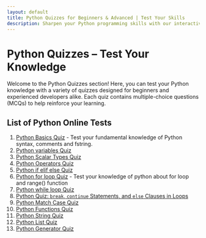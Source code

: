 ```yaml
---
layout: default
title: Python Quizzes for Beginners & Advanced | Test Your Skills
description: Sharpen your Python programming skills with our interactive quizzes covering basic to advanced topics. Perfect for students, developers, and anyone learning Python.
---
```

# Python Quizzes – Test Your Knowledge

Welcome to the Python Quizzes section! Here, you can test your Python knowledge with a variety of quizzes designed for beginners and experienced developers alike. Each quiz contains multiple-choice questions (MCQs) to help reinforce your learning.

## List of Python Online Tests

1. [Python Basics Quiz](python-basics-quiz.md) - Test your fundamental knowledge of Python syntax, comments and fstring.
2. [Python variables Quiz](python-variables-quiz.md)
3. [Python Scalar Types Quiz](python-scalar-types-quiz.md)
4. [Python Operators Quiz](python-operators-quiz.md)
5. [Python if elif else Quiz](python-if-elif-else-quiz.md)
6. [Python for loop Quiz](python-for-loop-quiz.md) - Test your knowledge of python about for loop and range() function
7. [Python while loop Quiz](python-while-loop-quiz.md)
8. [Python Quiz: `break`, `continue` Statements, and `else` Clauses in Loops](python-break-continue-else-loop-quiz.md)
9.  [Python Match Case Quiz](#)
10. [Python Functions Quiz](python-functions-quiz.md)
11. [Python String Quiz](python-string-quiz.md)
12. [Python List Quiz](python-list-quiz.md)
13. [Python Generator Quiz](python-generators-quiz.md)  
   
<script async src="https://pagead2.googlesyndication.com/pagead/js/adsbygoogle.js?client=ca-pub-1602443888929206"
     crossorigin="anonymous"></script>
<!-- display square -->
<ins class="adsbygoogle"
     style="display:block"
     data-ad-client="ca-pub-1602443888929206"
     data-ad-slot="9845543342"
     data-ad-format="auto"
     data-full-width-responsive="true"></ins>
<script>
     (adsbygoogle = window.adsbygoogle || []).push({});
</script>
